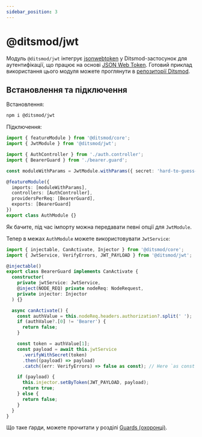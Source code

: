 ```yaml
---
sidebar_position: 3
---
```


# @ditsmod/jwt

Модуль `@ditsmod/jwt` інтегрує [jsonwebtoken][1] у Ditsmod-застосунок для аутентифікації, що працює на основі [JSON Web Token][2]. Готовий приклад використання цього модуля можете проглянути в [репозиторії Ditsmod][3].

## Встановлення та підключення

Встановлення:

```bash
npm i @ditsmod/jwt
```

Підключення:

```ts {7,10}
import { featureModule } from '@ditsmod/core';
import { JwtModule } from '@ditsmod/jwt';

import { AuthController } from './auth.controller';
import { BearerGuard } from './bearer.guard';

const moduleWithParams = JwtModule.withParams({ secret: 'hard-to-guess-secret', signOptions: { expiresIn: '2m' } });

@featureModule({
  imports: [moduleWithParams],
  controllers: [AuthController],
  providersPerReq: [BearerGuard],
  exports: [BearerGuard]
})
export class AuthModule {}
```

Як бачите, під час імпорту можна передавати певні опції для `JwtModule`.

Тепер в межах `AuthModule` можете використовувати `JwtService`:

```ts {7,19-22}
import { injectable, CanActivate, Injector } from '@ditsmod/core';
import { JwtService, VerifyErrors, JWT_PAYLOAD } from '@ditsmod/jwt';

@injectable()
export class BearerGuard implements CanActivate {
  constructor(
    private jwtService: JwtService,
    @inject(NODE_REQ) private nodeReq: NodeRequest,
    private injector: Injector
  ) {}

  async canActivate() {
    const authValue = this.nodeReq.headers.authorization?.split(' ');
    if (authValue?.[0] != 'Bearer') {
      return false;
    }

    const token = authValue[1];
    const payload = await this.jwtService
      .verifyWithSecret(token)
      .then((payload) => payload)
      .catch((err: VerifyErrors) => false as const); // Here `as const` to narrow down returned type.

    if (payload) {
      this.injector.setByToken(JWT_PAYLOAD, payload);
      return true;
    } else {
      return false;
    }
  }
}
```

Що таке ґарди, можете прочитати у розділі [Guards (охоронці)][4].


[1]: https://github.com/auth0/node-jsonwebtoken
[2]: https://www.rfc-editor.org/rfc/rfc7519
[3]: https://github.com/ditsmod/ditsmod/tree/main/examples/14-auth-jwt
[4]: /components-of-ditsmod-app/guards
